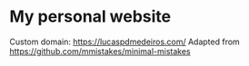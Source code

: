 # My personal website
Custom domain: https://lucaspdmedeiros.com/ 
Adapted from https://github.com/mmistakes/minimal-mistakes
